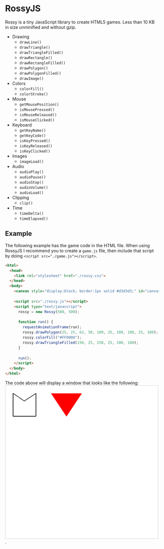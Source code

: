 # RossyJS
Rossy is a tiny JavaScript library to create HTML5 games. 
Less than 10 KB in size unminified and without gzip. 

- Drawing
  - `drawLine()`
  - `drawTriangle()`
  - `drawTriangleFilled()`
  - `drawRectangle()`
  - `drawRectangleFilled()`
  - `drawPolygon()`
  - `drawPolygonFilled()`
  - `drawImage()`
- Colors
  - `colorFill()`
  - `colorStroke()`
- Mouse
  - `getMousePosition()`
  - `isMousePressed()`
  - `isMouseReleased()`
  - `isMouseClicked()`
- Keyboard
  - `getKeyName()`
  - `getKeyCode()`
  - `isKeyPressed()`
  - `isKeyReleased()`
  - `isKeyClicked()`
- Images
  - `imageLoad()`
- Audio
  - `audioPlay()`
  - `audioPause()`
  - `audioStop()`
  - `audioVolume()`
  - `audioLoad()`
- Clipping
  - `clip()`
- Time
  - `timeDelta()`
  - `timeElapsed()`
  
## Example
The following example has the game code in the HTML file. When using RossyJS I recommend
you to create a `game.js` file, then include that script by doing `<script src="./game.js"></script>`.

```html
<html>
  <head>
    <link rel="stylesheet" href="./rossy.css">
  </head>
  <body>
    <canvas style="display:block; border:1px solid #d3d3d3;" id="canvas"></canvas>
    
    <script src="./rossy.js"></script>
    <script type="text/javascript">
      rossy = new Rossy(500, 500);
      
      function run() {
        requestAnimationFrame(run);
        rossy.drawPolygon(25, 25, 62, 50, 100, 25, 100, 100, 25, 100);
        rossy.colorFill("#FF0000");
        rossy.drawTriangleFilled(150, 25, 250, 25, 200, 100);
      }

      run();
    </script>
  </body>
</html>
```
The code above will display a window that looks like the following: ![RossyJS Drawing](./images/example.png).

